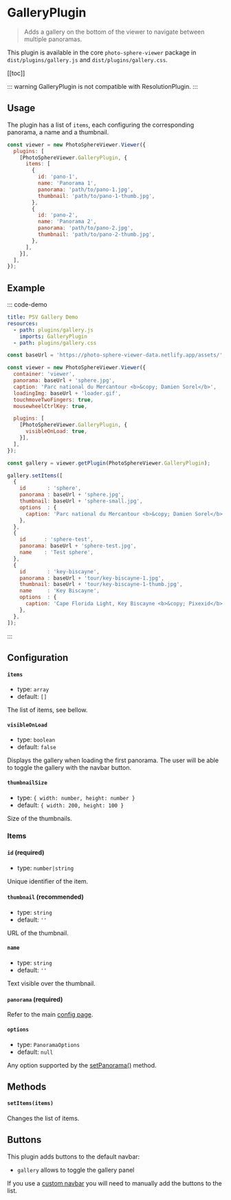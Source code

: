 # GalleryPlugin <Badge text="4.7.0"/>

<ApiButton page="PSV.plugins.GalleryPlugin.html"/>

> Adds a gallery on the bottom of the viewer to navigate between multiple panoramas.

This plugin is available in the core `photo-sphere-viewer` package in `dist/plugins/gallery.js` and `dist/plugins/gallery.css`.

[[toc]]

::: warning
GalleryPlugin is not compatible with ResolutionPlugin.
:::


## Usage

The plugin has a list of `items`, each configuring the corresponding panorama, a name and a thumbnail.

```js
const viewer = new PhotoSphereViewer.Viewer({
  plugins: [
    [PhotoSphereViewer.GalleryPlugin, {
      items: [
        {
          id: 'pano-1',
          name: 'Panorama 1',
          panorama: 'path/to/pano-1.jpg',
          thumbnail: 'path/to/pano-1-thumb.jpg',
        },
        {
          id: 'pano-2',
          name: 'Panorama 2',
          panorama: 'path/to/pano-2.jpg',
          thumbnail: 'path/to/pano-2-thumb.jpg',
        },
      ],
    }],
  ],
});
```


## Example

::: code-demo

```yaml
title: PSV Gallery Demo
resources:
  - path: plugins/gallery.js
    imports: GalleryPlugin
  - path: plugins/gallery.css
```

```js
const baseUrl = 'https://photo-sphere-viewer-data.netlify.app/assets/';

const viewer = new PhotoSphereViewer.Viewer({
  container: 'viewer',
  panorama: baseUrl + 'sphere.jpg',
  caption: 'Parc national du Mercantour <b>&copy; Damien Sorel</b>',
  loadingImg: baseUrl + 'loader.gif',
  touchmoveTwoFingers: true,
  mousewheelCtrlKey: true,

  plugins: [
    [PhotoSphereViewer.GalleryPlugin, {
      visibleOnLoad: true,
    }],
  ],
});

const gallery = viewer.getPlugin(PhotoSphereViewer.GalleryPlugin);

gallery.setItems([
  {
    id       : 'sphere',
    panorama : baseUrl + 'sphere.jpg',
    thumbnail: baseUrl + 'sphere-small.jpg',
    options  : {
      caption: 'Parc national du Mercantour <b>&copy; Damien Sorel</b>',
    },
  },
  {
    id      : 'sphere-test',
    panorama: baseUrl + 'sphere-test.jpg',
    name    : 'Test sphere',
  },
  {
    id       : 'key-biscayne',
    panorama : baseUrl + 'tour/key-biscayne-1.jpg',
    thumbnail: baseUrl + 'tour/key-biscayne-1-thumb.jpg',
    name     : 'Key Biscayne',
    options  : {
      caption: 'Cape Florida Light, Key Biscayne <b>&copy; Pixexid</b>',
    },
  },
]);
```

:::


## Configuration

#### `items`
- type: `array`
- default: `[]`

The list of items, see bellow.

#### `visibleOnLoad`
- type: `boolean`
- default: `false`

Displays the gallery when loading the first panorama. The user will be able to toggle the gallery with the navbar button.

#### `thumbnailSize` <Badge text="4.7.1"/>
- type: `{ width: number, height: number }`
- default: `{ width: 200, height: 100 }`

Size of the thumbnails.

### Items

#### `id` (required)
- type: `number|string`

Unique identifier of the item.

#### `thumbnail` (recommended)
- type: `string`
- default: `''`

URL of the thumbnail.

#### `name`
- type: `string`
- default: `''`

Text visible over the thumbnail.

#### `panorama` (required)

Refer to the main [config page](../guide/config.md#panorama-required).

#### `options`
- type: `PanoramaOptions`
- default: `null`

Any option supported by the [setPanorama()](../guide/methods.md#setpanorama-panorama-options-promise) method.


## Methods

#### `setItems(items)`

Changes the list of items.


## Buttons

This plugin adds buttons to the default navbar:
- `gallery` allows to toggle the gallery panel

If you use a [custom navbar](../guide/navbar.md) you will need to manually add the buttons to the list.
